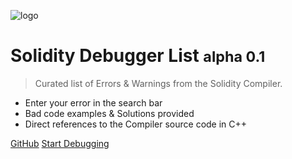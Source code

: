 <!-- _coverpage.md -->

![logo](https://2.bp.blogspot.com/-zCJa5fv2GvI/WZr3runDMxI/AAAAAAAAcOA/xaVaP_FtfAoBgUEudfDuYi5j2lKY-CWwwCLcBGAs/s1600/Solidity.png)

# **Solidity Debugger List** <small>alpha 0.1</small>

> Curated list of Errors & Warnings from the Solidity Compiler.

- Enter your error in the search bar
- Bad code examples & Solutions provided
- Direct references to the Compiler source code in C++

[GitHub](https://github.com/CJ42/Solidity-Compiler-Debug-List)
[Start Debugging](#docsify)